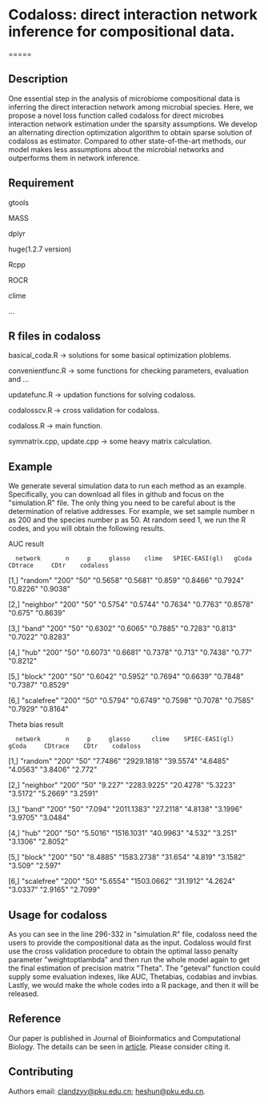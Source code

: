 # Codaloss: direct interaction network inference for compositional data.
=====

Description
-----
One essential step in the analysis of microbiome compositional data is inferring the direct interaction network among microbial species. Here, we propose a novel loss function called codaloss for direct microbes interaction network estimation under the sparsity assumptions. We develop an alternating direction optimization algorithm to obtain sparse solution of codaloss as estimator. Compared to other state-of-the-art methods, our model makes less assumptions about the microbial networks and outperforms them in network inference.

Requirement
------
gtools 

MASS 

dplyr 

huge(1.2.7 version) 

Rcpp 

ROCR 

clime 

...

R files in codaloss
-----
basical_coda.R -> solutions for some basical optimization ploblems. 

convenientfunc.R -> some functions for checking parameters, evaluation and ... 

updatefunc.R -> updation functions for solving codaloss. 

codalosscv.R -> cross validation for codaloss. 

codaloss.R -> main function. 

symmatrix.cpp, update.cpp -> some heavy matrix calculation. 

Example
-----
We generate several simulation data to run each method as an example. Specifically, you can download all files in github and focus on the "simulation.R" file. The only thing you need to be careful about is the determination of relative addresses. For example, we set sample number n as 200 and the species number p as 50. At random seed 1, we run the R codes, and you will obtain the following results. 

AUC result

      network       n     p     glasso    clime   SPIEC-EASI(gl)   gCoda    CDtrace     CDtr    codaloss
      
[1,] "random"     "200"  "50"  "0.5658"  "0.5681"  "0.859"        "0.8466"  "0.7924"  "0.8226"  "0.9038"

[2,] "neighbor"   "200"  "50"  "0.5754"  "0.5744"  "0.7634"       "0.7763"  "0.8578"  "0.675"   "0.8639"

[3,] "band"       "200"  "50"  "0.6302"  "0.6065"  "0.7885"       "0.7283"  "0.813"   "0.7022"  "0.8283"

[4,] "hub"        "200"  "50"  "0.6073"  "0.6681"  "0.7378"       "0.713"   "0.7438"  "0.77"    "0.8212"

[5,] "block"      "200"  "50"  "0.6042"  "0.5952"  "0.7694"       "0.6639"  "0.7848"  "0.7387"  "0.8529"

[6,] "scalefree"  "200"  "50"  "0.5794"  "0.6749"  "0.7598"       "0.7078"  "0.7585"  "0.7929"  "0.8164"

Theta bias result

      network       n     p     glasso      clime    SPIEC-EASI(gl)    gCoda     CDtrace    CDtr    codaloss
      
[1,] "random"     "200"  "50"  "7.7486"  "2929.1818"  "39.5574"       "4.6485"  "4.0563"  "3.8406"  "2.772" 

[2,] "neighbor"   "200"  "50"  "9.227"   "2283.9225"  "20.4278"       "5.3223"  "3.5172"  "5.2669"  "3.2591"

[3,] "band"       "200"  "50"  "7.094"   "2011.1383"  "27.2118"       "4.8138"  "3.1996"  "3.9705"  "3.0484"

[4,] "hub"        "200"  "50"  "5.5016"  "1516.1031"  "40.9963"       "4.532"   "3.251"   "3.1306"  "2.8052"

[5,] "block"      "200"  "50"  "8.4885"  "1583.2738"  "31.654"        "4.819"   "3.1582"  "3.509"   "2.597" 

[6,] "scalefree"  "200"  "50"  "5.6554"  "1503.0662"  "31.1912"       "4.2624"  "3.0337"  "2.9165"  "2.7099"

Usage for codaloss
-----
As you can see in the line 296-332 in "simulation.R" file, codaloss need the users to provide the compositional data as the input. Codaloss would first use the cross validation procedure to obtain the optimal lasso penalty parameter "weightoptlambda" and then run the whole model again to get the final estimation of precision matrix "Theta". The "geteval" function could supply some evaluation indexes, like AUC, Thetabias, codabias and invbias. Lastly, we would make the whole codes into a R package, and then it will be released. 

Reference
-----
Our paper is published in Journal of Bioinformatics and Computational Biology. The details can be seen in <a href="https://www.worldscientific.com/doi/10.1142/S0219720020500377">article</a>. Please consider citing it.

Contributing
-----
Authors email: clandzyy@pku.edu.cn; heshun@pku.edu.cn.
